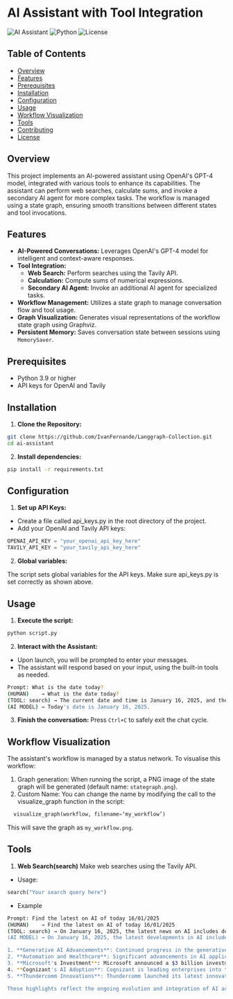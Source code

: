 # AI Assistant with Tool Integration

![AI Assistant](https://img.shields.io/badge/AI-Assistant-blue)
![Python](https://img.shields.io/badge/Python-3.9%2B-blue)
![License](https://img.shields.io/badge/License-Apache%202.0-blue)

## Table of Contents

- [Overview](#overview)
- [Features](#features)
- [Prerequisites](#prerequisites)
- [Installation](#installation)
- [Configuration](#configuration)
- [Usage](#usage)
- [Workflow Visualization](#workflow-visualization)
- [Tools](#tools)
- [Contributing](#contributing)
- [License](#license)

## Overview

This project implements an AI-powered assistant using OpenAI's GPT-4 model, integrated with various tools to enhance its capabilities. The assistant can perform web searches, calculate sums, and invoke a secondary AI agent for more complex tasks. The workflow is managed using a state graph, ensuring smooth transitions between different states and tool invocations.

## Features

- **AI-Powered Conversations:** Leverages OpenAI's GPT-4 model for intelligent and context-aware responses.
- **Tool Integration:**
  - **Web Search:** Perform searches using the Tavily API.
  - **Calculation:** Compute sums of numerical expressions.
  - **Secondary AI Agent:** Invoke an additional AI agent for specialized tasks.
- **Workflow Management:** Utilizes a state graph to manage conversation flow and tool usage.
- **Graph Visualization:** Generates visual representations of the workflow state graph using Graphviz.
- **Persistent Memory:** Saves conversation state between sessions using `MemorySaver`.

## Prerequisites

- Python 3.9 or higher
- API keys for OpenAI and Tavily

## Installation

1. **Clone the Repository:**

```bash
git clone https://github.com/IvanFernande/Langgraph-Collection.git
cd ai-assistant
```

2. **Install dependencies:**

```bash
pip install -r requirements.txt
```

## Configuration

1. **Set up API Keys:**

- Create a file called api_keys.py in the root directory of the project.
- Add your OpenAI and Tavily API keys:

```python
OPENAI_API_KEY = "your_openai_api_key_here"
TAVILY_API_KEY = "your_tavily_api_key_here"
```

2. **Global variables:**

The script sets global variables for the API keys. Make sure api_keys.py is set correctly as shown above.


## Usage

1. **Execute the script:**
```bash
python script.py
```

2. **Interact with the Assistant:**
- Upon launch, you will be prompted to enter your messages.
- The assistant will respond based on your input, using the built-in tools as needed.

```bash
Prompt: What is the date today?
(HUMAN)    → What is the date today?
(TOOL: search) → The current date and time is January 16, 2025, and the time is 19:08:29.
(AI MODEL) → Today's date is January 16, 2025.
```

3. **Finish the conversation:**
Press `Ctrl+C` to safely exit the chat cycle.

## Workflow Visualization
The assistant's workflow is managed by a status network. To visualise this workflow:

1. Graph generation:
   When running the script, a PNG image of the state graph will be generated (default name: `stategraph.png`).
2. Custom Name: You can change the name by modifying the call to the visualize_graph function in the script:
  ```python
    visualize_graph(workflow, filename=‘my_workflow’)
  ```
  This will save the graph as `my_workflow.png`.

## Tools
1. **Web Search(search)**
  Make web searches using the Tavily API.
- Usage:
```python
search("Your search query here")
```
- Example
```bash
Prompt: Find the latest on AI of today 16/01/2025
(HUMAN)    → Find the latest on AI of today 16/01/2025
(TOOL: search) → On January 16, 2025, the latest news on AI includes developments in Generative AI space, exciting AI advancements in automation, healthcare, and autonomous vehicles, Microsoft's $3 billion investment in India to boost AI and cloud services, Cognizant leading enterprises into the next generation of AI adoption with Neuro-R AI Multi-Agent Accelerator, and Thundercomm launching its latest innovations at CES 2025.
(AI MODEL) → On January 16, 2025, the latest developments in AI include:

1. **Generative AI Advancements**: Continued progress in the generative AI space, enhancing creativity and content creation.
2. **Automation and Healthcare**: Significant advancements in AI applications for automation and healthcare, improving efficiency and patient care.
3. **Microsoft's Investment**: Microsoft announced a $3 billion investment in India aimed at boosting AI and cloud services.
4. **Cognizant's AI Adoption**: Cognizant is leading enterprises into the next generation of AI adoption with its Neuro-R AI Multi-Agent Accelerator.
5. **Thundercomm Innovations**: Thundercomm launched its latest innovations at CES 2025, showcasing new AI technologies.

These highlights reflect the ongoing evolution and integration of AI across various sectors.
```
